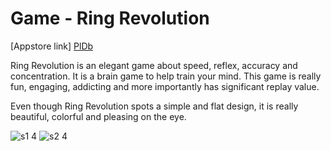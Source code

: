 # Game - Ring Revolution

[Appstore link] [PlDb]

Ring Revolution is an elegant game about speed, reflex, accuracy and concentration. It is a brain game to help train your mind. This game is really fun, engaging, addicting and more importantly has significant replay value. 

Even though Ring Revolution spots a simple and flat design, it is really beautiful, colorful and pleasing on the eye.

![s1 4](https://cloud.githubusercontent.com/assets/4758815/9981432/6342614e-5f82-11e5-9438-2a882d2749c2.jpg)
![s2 4](https://cloud.githubusercontent.com/assets/4758815/9981434/69af86ec-5f82-11e5-8ce3-2b3f4e02cf60.jpg)

[PlDb]: <http://apple.co/1F9kCh9>
